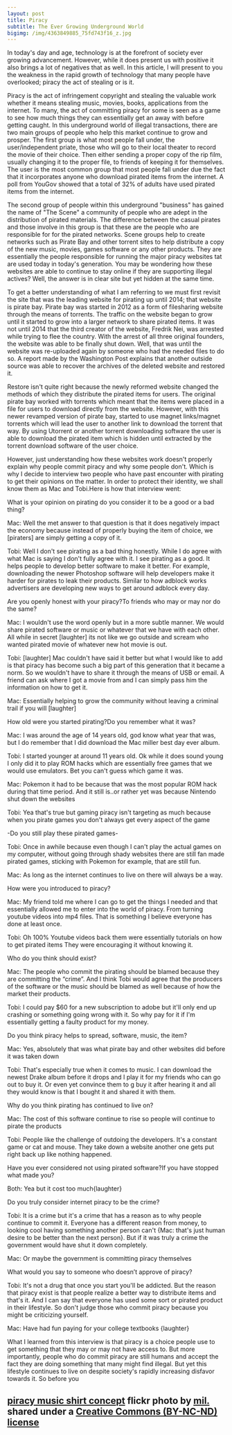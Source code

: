 ```yaml
---
layout: post
title: Piracy
subtitle: The Ever Growing Underground World
bigimg: /img/4363849885_75fd743f16_z.jpg
---
```


In today's day and age, technology is at the forefront of society ever growing advancement. However, while it does present us with positive it also brings a lot of negatives that as well. In this article, I will present to you the weakness in the rapid growth of technology that many people have overlooked; piracy the act of stealing or is it. 

Piracy is the act of infringement copyright and stealing the valuable work whether it means stealing music, movies, books, applications from the internet. To many, the act of committing piracy for some is seen as a game to see how much things they can essentially get an away with before getting caught. In this underground world of illegal transactions, there are two main groups of people who help this market continue to grow and prosper. The first group is what most people fall under, the user/independent priate, those who will go to their local theater to record the movie of their choice. Then either sending a proper copy of the rip film, usually changing it to the proper file, to friends of keeping it for themselves. The user is the most common group that most people fall under due the fact that it incorporates anyone who download pirated items from the internet. A poll from YouGov showed that a total of 32% of adults have used pirated items from the internet.

The second group of people within this underground "business" has gained the name of "The Scene" a community of people who are adept in the distribution of pirated materials. The difference between the casual pirates and those involve in this group is that these are the people who are responsible for for the pirated networks. Scene groups help to create networks such as Pirate Bay and other torrent sites to help distribute a copy of the new music, movies, games software or any other products. They are essentially the people responsible for running the major piracy websites tat are used today in today's generation. You may be wondering how these websites are able to continue to stay online if they are supporting illegal actives? Well, the answer is in clear site but yet hidden at the same time. 

To get a better understanding of what I am referring to we must first revisit the site that was the leading website for pirating up until 2014; that website is pirate bay. Pirate bay was started in 2012 as a form of filesharing website through the means of torrents. The traffic on the website began to grow until it started to grow into a larger network to share pirated items. It was not until 2014 that the third creator of the website, Fredrik Nei, was arrested while trying to flee the country. With the arrest of all three original founders, the website was able to be finally shut down. Well, that was until the website was re-uploaded again by someone who had the needed files to do so. A report made by the Washington Post explains that another outside source was able to recover the archives of the deleted website and restored it. 

Restore isn't quite right because the newly reformed website changed the methods of which they distribute the pirated items for users. The original pirate bay worked with torrents which meant that the items were placed in a file for users to download directly from the website. However, with this newer revamped version of pirate bay, started to use magnet links/magnet torrents which will lead the user to another link to download the torrent that way. By using Utorrent or another torrent downloading software the user is able to download the pirated item which is hidden until extracted by the torrent download software of the user choice. 


However, just understanding how these websites work doesn't properly explain why people commit piracy and why some people don't. Which is why I decide to interview two people who have past encounter with pirating to get their opinions on the matter. In order to protect their identity, we shall know them as Mac and Tobi.Here is how that interview went:

What is your opinion on pirating do you consider it to be a good or a bad thing?

Mac: Well the met answer to that question is that it does negatively impact the economy because instead of properly buying the item of choice, we [piraters] are simply getting a copy of it. 

Tobi: Well I don't see pirating as a bad thing honestly. While I do agree with what Mac is saying I don't fully agree with it. I see pirating as a good. It helps people to develop better software to make it better. For example, downloading the newer Photoshop software will help developers make it harder for pirates to leak their products. Similar to how adblock works advertisers are developing new ways to get around adblock every day. 

Are you openly honest with your piracy?To friends who may or may nor do the same?

Mac: I wouldn't use the word openly but in a more subtle manner. We would share pirated software or music or whatever that we have with each other. All while in secret [laughter] its not like we go outside and scream who wanted pirated movie of whatever new hot movie is out. 

Tobi: [laughter] Mac couldn't have said it better but what I would like to add is that piracy has become such a big part of this generation that it became a norm. So we wouldn't have to share it through the means of USB or email. A friend can ask where I got a movie from and I can simply pass him the information on how to get it.

Mac: Essentially helping to grow the community without leaving a criminal trail if you will [laughter]

How old were you started pirating?Do you remember what it was?

Mac: I was around the age of 14 years old, god know what year that was, but I do remember that I did download the Mac miller best day ever album. 

Tobi: I started younger at around 11 years old. Ok while it does sound young I only did it to play ROM hacks which are essentially free games that we would use emulators. Bet you can't guess which game it was. 

Mac: Pokemon it had to be because that was the most popular ROM hack during that time period. And it still is..or rather yet was because Nintendo shut down the websites

Tobi: Yea that's true but gaming piracy isn't targeting as much because when you pirate games you don't always get every aspect of the game

-Do you still play these pirated games-

Tobi: Once in awhile because even though I can't play the actual games on my computer, without going through shady websites there are still fan made pirated games, sticking with Pokemon for example, that are still fun.

Mac: As long as the internet continues to live on there will always be a way.

How were you introduced to piracy?

Mac: My friend told me where I can go to get the things I needed and that essentially allowed me to enter into the world of piracy.  From turning youtube videos into mp4 files. That is something I believe everyone has done at least once.


Tobi: Oh 100% Youtube videos back them were essentially tutorials on how to get pirated items They were encouraging it without knowing it. 


Who do you think should exist?

Mac: The people who commit the pirating should be blamed because they are committing the “crime”. And I think Tobi would agree that the producers of the software or the music should be blamed as well because of how the market their products. 

Tobi: I could pay $60 for a new subscription to adobe but it'll only end up crashing or something going wrong with it. So why pay for it if I'm essentially getting a faulty product for my money. 


Do you think piracy helps to spread, software, music, the item?

Mac: Yes, absolutely that was what pirate bay and other websites did before it was taken down 

Tobi: That's especially true when it comes to music. I can download the newest Drake album before it drops and I play it for my friends who can go out to buy it. Or even yet convince them to g buy it after hearing it and all they would know is that I bought it and shared it with them. 

Why do you think pirating has continued to live on? 

Mac: The cost of this software continue to rise so people will continue to pirate the products

Tobi: People like the challenge of outdoing the developers. It's a constant game or cat and mouse. They take down a website another one gets put right back up like nothing happened. 

Have you ever considered not using pirated software?If you have stopped what made you?

Both: Yea but it cost too much{laughter}

Do you truly consider internet piracy to be the crime?

Tobi: It is a crime but it's a crime that has a reason as to why people continue to commit it. Everyone has a different reason from money, to looking cool having something another person can't {Mac: that's just human desire to be better than the next person}. But if it was truly a crime the government would have shut it down completely.

Mac: Or maybe the government is committing piracy themselves 

What would you say to someone who doesn’t approve of piracy? 

Tobi: It's not a drug that once you start you'll be addicted. But the reason that piracy exist is that people realize a better way to distribute items and that's it. And I can say that everyone has used some sort or pirated product in their lifestyle. So don't judge those who commit piracy because you might be criticizing yourself.

Mac: Have had fun paying for your college textbooks {laughter}

What I learned from this interview is that piracy is a choice people use to get something that they may or may not have access to. But more importantly, people who do commit piracy are still humans and accept the fact they are doing something that many might find illegal. But yet this lifestyle continues to live on despite society's rapidly increasing disfavor towards it. So before you 


















<a title="piracy music shirt concept" href="https://flickr.com/photos/mildesign/4363849885">piracy music shirt concept</a> flickr photo by <a href="https://flickr.com/people/mildesign">mil.</a> shared under a <a href="https://creativecommons.org/licenses/by-nc-nd/2.0/">Creative Commons (BY-NC-ND) license</a> </small>
---
